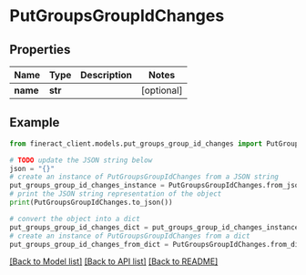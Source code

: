 # PutGroupsGroupIdChanges


## Properties

Name | Type | Description | Notes
------------ | ------------- | ------------- | -------------
**name** | **str** |  | [optional] 

## Example

```python
from fineract_client.models.put_groups_group_id_changes import PutGroupsGroupIdChanges

# TODO update the JSON string below
json = "{}"
# create an instance of PutGroupsGroupIdChanges from a JSON string
put_groups_group_id_changes_instance = PutGroupsGroupIdChanges.from_json(json)
# print the JSON string representation of the object
print(PutGroupsGroupIdChanges.to_json())

# convert the object into a dict
put_groups_group_id_changes_dict = put_groups_group_id_changes_instance.to_dict()
# create an instance of PutGroupsGroupIdChanges from a dict
put_groups_group_id_changes_from_dict = PutGroupsGroupIdChanges.from_dict(put_groups_group_id_changes_dict)
```
[[Back to Model list]](../README.md#documentation-for-models) [[Back to API list]](../README.md#documentation-for-api-endpoints) [[Back to README]](../README.md)


